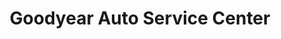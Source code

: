 ---
title: "Goodyear Auto Service Center"
url: /thorndale/goodyear-auto-service-center/
shop: Autowerkstatt
---